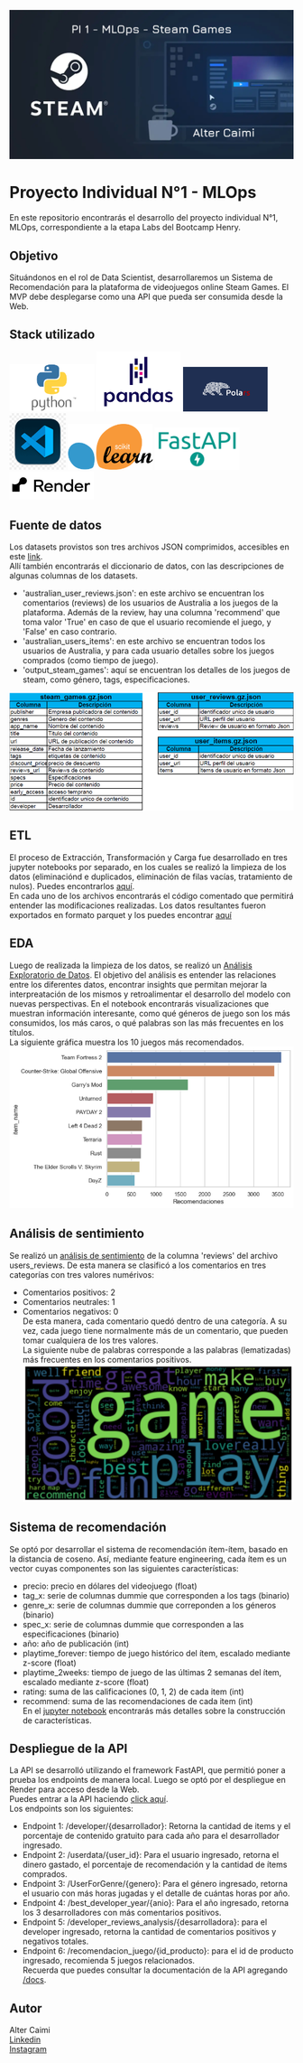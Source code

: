![Portada](assets/steam-portada.png)

# Proyecto Individual N°1 - MLOps <br>
En este repositorio encontrarás el desarrollo del proyecto individual N°1, MLOps, correspondiente a la etapa Labs del Bootcamp Henry. <br>

## Objetivo <br>
Situándonos en el rol de Data Scientist, desarrollaremos un Sistema de Recomendación para la plataforma de videojuegos online Steam Games. El MVP debe desplegarse como una API que pueda ser consumida desde la Web.<br>

## Stack utilizado <br>
<img src="assets/Python-Symbol.png" alt="Python" width="150"/> <img src="assets/pandas.png" alt="Pandas" width="150"/> <img src="assets/Polars_.png" alt="Polars" width="150"/> <img src="assets/vscode.png" alt="VSCode" width="100"/> <img src="assets/sklearn.png" alt="Scikit-learn" width="150"/> <img src="assets/fastapi.png" alt="FastAPI" width="150"/> <img src="assets/render.png" alt="Render" width="150"/>

## Fuente de datos<br>
Los datasets provistos son tres archivos JSON comprimidos, accesibles en este [link](https://drive.google.com/drive/folders/1HqBG2-sUkz_R3h1dZU5F2uAzpRn7BSpj).<br>
Allí también encontrarás el diccionario de datos, con las descripciones de algunas columnas de los datasets. <br>
* 'australian_user_reviews.json': en este archivo se encuentran los comentarios (reviews) de los usuarios de Australia a los juegos de la plataforma. Además de la review, hay una columna 'recommend' que toma valor 'True' en caso de que el usuario recomiende el juego, y 'False' en caso contrario.
* 'australian_users_items': en este archivo se encuentran todos los usuarios de Australia, y para cada usuario detalles sobre los juegos comprados (como tiempo de juego).
* 'output_steam_games': aquí se encuentran los detalles de los juegos de steam, como género, tags, especificaciones. <br>

![Diccionario de datos](assets/data_dic.png) <br>

## ETL <br>
El proceso de Extracción, Transformación y Carga fue desarrollado en tres jupyter notebooks por separado, en los cuales se realizó la limpieza de los datos (eliminaciónd e duplicados, eliminación de filas vacías, tratamiento de nulos). Puedes encontrarlos [aquí](ETL/). <br>
En cada uno de los archivos encontrarás el código comentado que permitirá entender las modificaciones realizadas. Los datos resultantes fueron exportados en formato parquet y los puedes encontrar [aquí](CleanData/) <br>

## EDA <br>
Luego de realizada la limpieza de los datos, se realizó un [Análisis Exploratorio de Datos](EDA_steam.ipynb). El objetivo del análisis es entender las relaciones entre los diferentes datos, encontrar insights que permitan mejorar la interpreatación de los mismos y retroalimentar el desarrollo del modelo con nuevas perspectivas. En el notebook encontrarás visualizaciones que muestran información interesante, como qué géneros de juego son los más consumidos, los más caros, o qué palabras son las más frecuentes en los títulos. <br>
La siguiente gráfica muestra los 10 juegos más recomendados.
![top_10](/assets/top10_games.png)

## Análisis de sentimiento <br>
Se realizó un [análisis de sentimiento](sentiment_analysis.ipynb) de la columna 'reviews' del archivo users_reviews. De esta manera se clasificó a los comentarios en tres categorías con tres valores numérivos:
- Comentarios positivos: 2
- Comentarios neutrales: 1
- Comentarios negativos: 0 <br>
De esta manera, cada comentario quedó dentro de una categoría. A su vez, cada juego tiene normalmente más de un comentario, que pueden tomar cualquiera de los tres valores.<br>
La siguiente nube de palabras corresponde a las palabras (lematizadas) más frecuentes en los comentarios positivos. <br>
![nube_positivos](assets/wordcloud_sent.png)

## Sistema de recomendación <br>
Se optó por desarrollar el sistema de recomendación ítem-ítem, basado en la distancia de coseno. Así, mediante feature engineering, cada ítem es un vector cuyas componentes son las siguientes características:
- precio: precio en dólares del videojuego (float)
- tag_x: serie de columnas dummie que corresponden a los tags (binario)
- genre_x: serie de columnas dummie que correponden a los géneros (binario)
- spec_x: serie de columnas dummie que corresponden a las especificaciones (binario)
- año: año de publicación (int)
- playtime_forever: tiempo de juego histórico del ítem, escalado mediante z-score (float)
- playtime_2weeks: tiempo de juego de las últimas 2 semanas del ítem, escalado mediante z-score (float)
- rating: suma de las calificaciones (0, 1, 2) de cada item (int)
- recommend: suma de las recomendaciones de cada item (int) <br>
En el [jupyter notebook](Recommender%20System/item_item_recom.ipynb) encontrarás más detalles sobre la construcción de características.

## Despliegue de la API
La API se desarrolló utilizando el framework FastAPI, que permitió poner a prueba los endpoints de manera local. Luego se optó por el despliegue en Render para acceso desde la Web. <br>
Puedes entrar a la API haciendo [click aquí](https://steam-mlops-4stb.onrender.com). <br>
Los endpoints son los siguientes:
- Endpoint 1: /developer/{desarrollador}: Retorna la cantidad de items y el porcentaje de contenido gratuito para cada año para el desarrollador ingresado.
- Endpoint 2: /userdata/{user_id}: Para el usuario ingresado, retorna el dinero gastado, el porcentaje de recomendación y la cantidad de ítems comprados.
- Endpoint 3: /UserForGenre/{genero}: Para el género ingresado, retorna el usuario con más horas jugadas y el detalle de cuántas horas por año.
- Endpoint 4: /best_developer_year/{anio}: Para el año ingresado, retorna los 3 desarrolladores con más comentarios positivos.
- Endpoint 5: /developer_reviews_analysis/{desarrolladora}: para el developer ingresado, retorna la cantidad de comentarios positivos y negativos totales.
- Endpoint 6: /recomendacion_juego/{id_producto}: para el id de producto ingresado, recomienda 5 juegos relacionados. <br>
Recuerda que puedes consultar la documentación de la API agregando [/docs](https://steam-mlops-4stb.onrender.com/docs). 


## Autor
Alter Caimi <br>
[Linkedin](https://www.linkedin.com/in/alter-caimi) <br>
[Instagram](https://www.instagram.com/alt3rk/) <br>